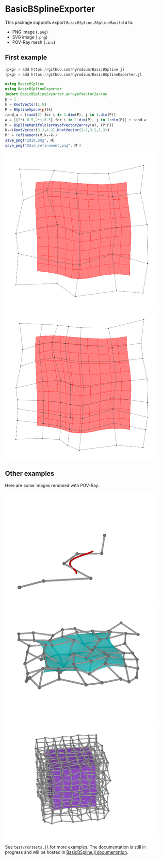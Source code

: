 # BasicBSplineExporter

This package supports export `BasicBSpline.BSplineManifold` to:
* PNG image (`.png`)
* SVG image (`.png`)
* POV-Ray mesh (`.inc`)

## First example
```julia
(pkg) > add https://github.com/hyrodium/BasicBSpline.jl
(pkg) > add https://github.com/hyrodium/BasicBSplineExporter.jl
```

```julia
using BasicBSpline
using BasicBSplineExporter
import BasicBSplineExporter.arrayofvector2array
p = 2
k = KnotVector(1:8)
P = BSplineSpace{p}(k)
rand_a = [rand(2) for i in 1:dim(P), j in 1:dim(P)]
a = [[2*i-6.5,2*j-6.5] for i in 1:dim(P), j in 1:dim(P)] + rand_a
M = BSplineManifold(arrayofvector2array(a), (P,P))
k₊=(KnotVector(3.3,4.2),KnotVector(3.8,3.2,5.3))
M′ = refinement(M,k₊=k₊)
save_png("2dim.png", M)
save_png("2dim_refinement.png", M′)
```

![](img/2dim.png)
![](img/2dim_refinement.png)

## Other examples
Here are some images rendared with POV-Ray.

![](img/pov_1d3d.png)
![](img/pov_2d3d.png)
![](img/pov_3d3d.png)

See `test/runtests.jl` for more examples.
The documentation is still in progress and will be hosted in [BasicBSpline.jl documentation](https://hyrodium.github.io/BasicBSpline.jl/dev/).
